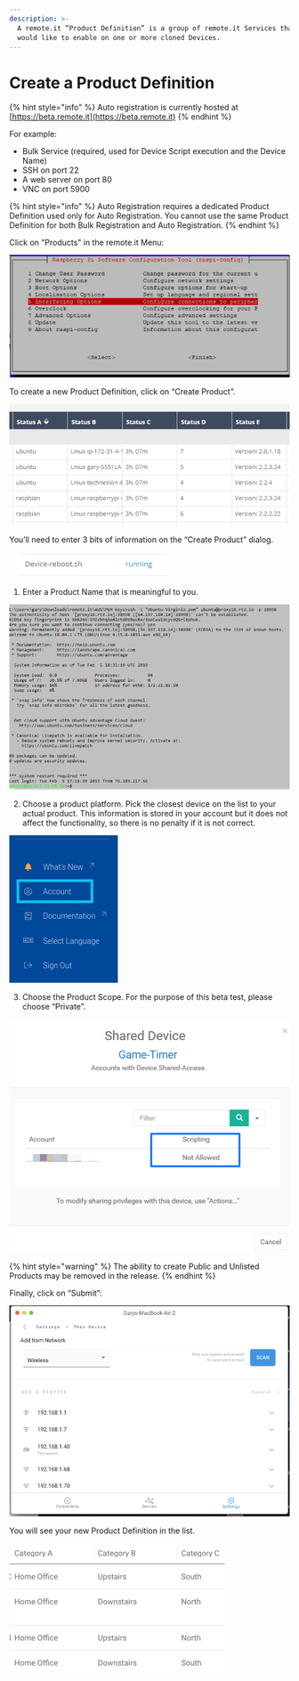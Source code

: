 ```yaml
---
description: >-
  A remote.it “Product Definition” is a group of remote.it Services that you
  would like to enable on one or more cloned Devices.
---
```


# Create a Product Definition

{% hint style="info" %}
Auto registration is currently hosted at [https://beta.remote.it](https://beta.remote.it)
{% endhint %}

For example:

* Bulk Service \(required, used for Device Script execution and the Device Name\)
* SSH on port 22
* A web server on port 80
* VNC on port 5900

{% hint style="info" %}
Auto Registration requires a dedicated Product Definition used only for Auto Registration. You cannot use the same Product Definition for both Bulk Registration and Auto Registration.
{% endhint %}

Click on "Products" in the remote.it Menu:

![](../../.gitbook/assets/image%20%28173%29.png)

To create a new Product Definition, click on “Create Product”.

![](../../.gitbook/assets/image%20%28230%29.png)

You’ll need to enter 3 bits of information on the “Create Product” dialog.

![](../../.gitbook/assets/image%20%28131%29.png)

1. Enter a Product Name that is meaningful to you.

![](../../.gitbook/assets/image%20%28445%29.png)

2. Choose a product platform.  Pick the closest device on the list to your actual product.  This information is stored in your account but it does not affect the functionality, so there is no penalty if it is not correct.

![](../../.gitbook/assets/image%20%28247%29.png)

3. Choose the Product Scope.  For the purpose of this beta test, please choose “Private”.

![](../../.gitbook/assets/image%20%28126%29.png)

{% hint style="warning" %}
The ability to create Public and Unlisted Products may be removed in the release.
{% endhint %}

Finally, click on “Submit”:

![](../../.gitbook/assets/image%20%28198%29.png)

You will see your new Product Definition in the list.

![](../../.gitbook/assets/image%20%28339%29.png)

